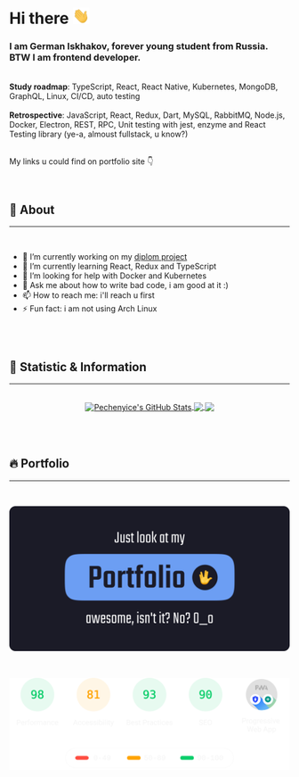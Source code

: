# Hi there <img src="./hello.gif" width="30px">

### I am German Iskhakov, forever young student from Russia. BTW I am frontend developer.
<br/>**Study roadmap**: TypeScript, React, React Native, Kubernetes, MongoDB, GraphQL, Linux, CI/CD, auto testing
<br/><br/>**Retrospective**: JavaScript, React, Redux, Dart, MySQL, RabbitMQ, Node.js, Docker, Electron, REST, RPC, Unit testing with jest, enzyme and React Testing library (ye-a, almoust fullstack, u know?)

<br/>My links u could find on portfolio site 👇

<br/>

## 🤡 About
***

<br/>

- 🔭 I’m currently working on my [diplom project](https://github.com/Pechenyice/diplomWeb)
- 🌱 I’m currently learning React, Redux and TypeScript
- 🤔 I’m looking for help with Docker and Kubernetes
- 💬 Ask me about how to write bad code, i am good at it :)
- 📫 How to reach me: i'll reach u first
- ⚡ Fun fact: i am not using Arch Linux

<br/>
<br/>

## 🥇 Statistic & Information
***

<br/>

<div align="center">
<a href="https://github.com/Pechenyice/Pechenyice">
    <img width="400" align="center" src="https://github-readme-stats.vercel.app/api?username=Pechenyice&show_icons=true&theme=tokyonight&hide_border=true" alt="Pechenyice's GitHub Stats" />
</a>

<a href="https://git.io/streak-stats">
    <img src="https://github-readme-streak-stats.herokuapp.com/?user=Pechenyice&theme=tokyonight&hide_border=true" width="400" align="center" />
</a>

<a href="https://github.com/Pechenyice/Pechenyice">
    <img width="400" src="https://github-readme-stats.vercel.app/api/top-langs/?username=Pechenyice&langs_count=5&theme=tokyonight&layout=compact&hide_border=true" align="center" />
</a>
</div>
    
<!-- </div> -->
<!-- <p style="margin-top: 12px; font-size: 18px; font-weight: 600; color: #70a5fd;">Portfolio Site Stats</p> -->

<br/>
<br/>
<br/>

## 🔥 Portfolio
***

<br/>

<p align="center">
<a href="https://pechenyice.github.io/e-bubble/" alt="portfolio link" target="_blank"> 
    <img width="800" src="./portfolio_link.png" alt="portfolio link"/>
</a>
</p>
<br/>
<p align="center">
<a href="https://github.com/Pechenyice/Pechenyice"> 
    <img width="600" src="./optimization.svg" alt="portfolio stats" title="portfolio stats" align="center">
</a>
</p>

<!--
**Pechenyice/Pechenyice** is a ✨ _special_ ✨ repository because its `README.md` (this file) appears on your GitHub profile.

Here are some ideas to get you started:

- 🔭 I’m currently working on ...
- 🌱 I’m currently learning ...
- 👯 I’m looking to collaborate on ...
- 🤔 I’m looking for help with ...
- 💬 Ask me about ...
- 📫 How to reach me: ...
- 😄 Pronouns: ...
- ⚡ Fun fact: ...
-->
